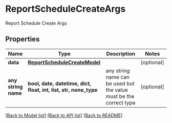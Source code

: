 # ReportScheduleCreateArgs

Report Schedule Create Args

## Properties
Name | Type | Description | Notes
------------ | ------------- | ------------- | -------------
**data** | [**ReportScheduleCreateModel**](ReportScheduleCreateModel.md) |  | [optional] 
**any string name** | **bool, date, datetime, dict, float, int, list, str, none_type** | any string name can be used but the value must be the correct type | [optional]

[[Back to Model list]](../README.md#documentation-for-models) [[Back to API list]](../README.md#documentation-for-api-endpoints) [[Back to README]](../README.md)


